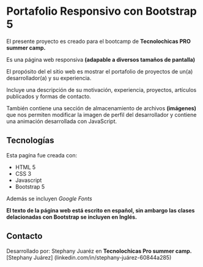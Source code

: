 # Portafolio Responsivo con Bootstrap 5 

El presente proyecto es creado para el bootcamp de **Tecnolochicas PRO summer camp.**

Es una página web responsiva **(adapable a diversos tamaños de pantalla)**

El propósito del el sitio web es mostrar el portafolio de proyectos de un(a) desarrollador(a) y su experiencia.

Incluye una descripción de su motivación, experiencia, proyectos, artículos publicados y formas de contacto.

También contiene una sección de almacenamiento de archivos **(imágenes)** que nos permiten modificar la imagen de perfil del desarrollador y contiene una animación desarrollada con JavaScript.

## Tecnologías

Esta pagína fue creada con:

* HTML 5
* CSS 3
* Javascript
* Bootstrap 5

Además se incluyen *Google Fonts*


**El texto de la página web está escrito en español, sin ambargo las clases delacionadas con Bootstrap se incluyen en Inglés.**


## Contacto
 Desarrollado por: Stephany Juaréz en **Tecnolochicas Pro summer camp.**
 [Stephany Juárez] (linkedin.com/in/stephany-juárez-60844a285)
